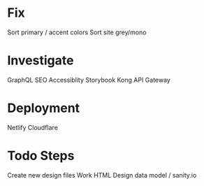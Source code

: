 # Fix

Sort primary / accent colors
Sort site grey/mono

# Investigate

GraphQL
SEO
Accessiblity
Storybook
Kong API Gateway

# Deployment

Netlify
Cloudflare

# Todo Steps

Create new design files
Work HTML
Design data model / sanity.io
